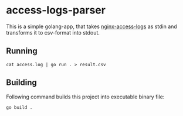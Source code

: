 # access-logs-parser

This is a simple golang-app, that takes [nginx-access-logs](https://docs.nginx.com/nginx/admin-guide/monitoring/logging/) 
as stdin and transforms it to csv-format into stdout.

## Running

```shell
cat access.log | go run . > result.csv
```


## Building

Following command builds this project into executable binary file: 
```shell
go build .
```
